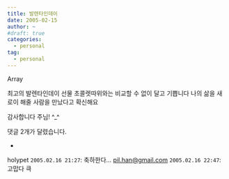 ```yaml
---
title: 발렌타인데이
date: 2005-02-15
author: ~
#draft: true
categories:
  - personal
tag:
  - personal
---
```




Array

최고의 발렌타인데이 선물
초콜렛따위와는 비교할 수 없이 달고 기쁩니다
나의 삶을 새로이 해줄 사람을 만났다고 확신해요

감사합니다 주님! ^_^


 댓글  2개가 달렸습니다.

- 
 holypet `2005.02.16 21:27`: 
축하한다...
 pil.han@gmail.com `2005.02.16 22:47`: 
고맙다 큭




